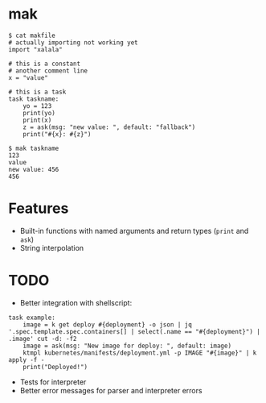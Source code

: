 # mak

```
$ cat makfile
# actually importing not working yet
import "xalala"

# this is a constant
# another comment line
x = "value"

# this is a task
task taskname:
    yo = 123
    print(yo)
    print(x)
    z = ask(msg: "new value: ", default: "fallback")
    print("#{x}: #{z}")

$ mak taskname
123
value
new value: 456
456
```

# Features

* Built-in functions with named arguments and return types (`print` and `ask`)
* String interpolation

# TODO

* Better integration with shellscript:
```
task example:
    image = k get deploy #{deployment} -o json | jq '.spec.template.spec.containers[] | select(.name == "#{deployment}") | .image' cut -d: -f2
    image = ask(msg: "New image for deploy: ", default: image)
    ktmpl kubernetes/manifests/deployment.yml -p IMAGE "#{image}" | k apply -f -
    print("Deployed!")
```

* Tests for interpreter
* Better error messages for parser and interpreter errors
